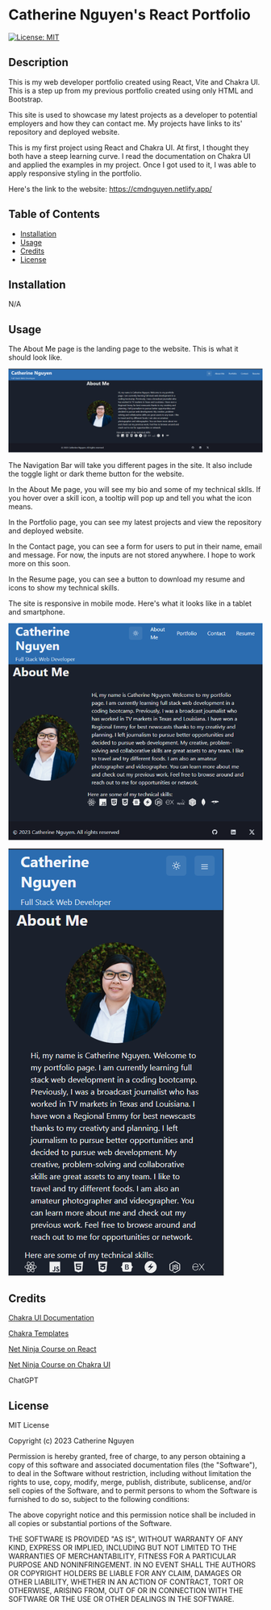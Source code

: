 # Catherine Nguyen's React Portfolio
[![License: MIT](https://img.shields.io/badge/License-MIT-yellow.svg)](https://opensource.org/licenses/MIT)

## Description

This is my web developer portfolio created using React, Vite and Chakra UI. This is a step up from my previous portfolio created using only HTML and Bootstrap. 

This site is used to showcase my latest projects as a developer to potential employers and how they can contact me. My projects have links to its' repository and deployed website.

This is my first project using React and Chakra UI. At first, I thought they both have a steep learning curve. I read the documentation on Chakra UI and applied the examples in my project. Once I got used to it, I was able to apply responsive styling in the portfolio.

Here's the link to the website: https://cmdnguyen.netlify.app/

## Table of Contents 

- [Installation](#installation)
- [Usage](#usage)
- [Credits](#credits)
- [License](#license)

## Installation

N/A

## Usage

The About Me page is the landing page to the website. This is what it should look like.

![About Me Page](/assets/Portfolio-Landing-Page.png)

The Navigation Bar will take you different pages in the site. It also include the toggle light or dark theme button for the website.

In the About Me page, you will see my bio and some of my technical sklls. If you hover over a skill icon, a tooltip will pop up and tell you what the icon means.

In the Portfolio page, you can see my latest projects and view the repository and deployed website.

In the Contact page, you can see a form for users to put in their name, email and message. For now, the inputs are not stored anywhere. I hope to work more on this soon.

In the Resume page, you can see a button to download my resume and icons to show my technical skills.

The site is responsive in mobile mode. Here's what it looks like in a tablet and smartphone.

![Tablet Mode](/assets/Portfolio-Tablet-Mode.png)

![Smartphone Mode](/assets/Portfolio-Mobile-Mode.png)

## Credits

[Chakra UI Documentation](https://chakra-ui.com/)

[Chakra Templates](https://chakra-templates.dev/)

[Net Ninja Course on React](https://www.youtube.com/watch?v=j942wKiXFu8&list=PL4cUxeGkcC9gZD-Tvwfod2gaISzfRiP9d&ab_channel=NetNinja)

[Net Ninja Course on Chakra UI](https://www.youtube.com/watch?v=iXsM6NkEmFc&list=PL4cUxeGkcC9hcnIeryurNMMcGBHp7AYlP&ab_channel=NetNinja)

ChatGPT

## License

MIT License

Copyright (c) 2023 Catherine Nguyen

Permission is hereby granted, free of charge, to any person obtaining a copy of this software and associated documentation files (the "Software"), to deal in the Software without restriction, including without limitation the rights to use, copy, modify, merge, publish, distribute, sublicense, and/or sell copies of the Software, and to permit persons to whom the Software is furnished to do so, subject to the following conditions:

The above copyright notice and this permission notice shall be included in all copies or substantial portions of the Software.

THE SOFTWARE IS PROVIDED "AS IS", WITHOUT WARRANTY OF ANY KIND, EXPRESS OR IMPLIED, INCLUDING BUT NOT LIMITED TO THE WARRANTIES OF MERCHANTABILITY, FITNESS FOR A PARTICULAR PURPOSE AND NONINFRINGEMENT. IN NO EVENT SHALL THE AUTHORS OR COPYRIGHT HOLDERS BE LIABLE FOR ANY CLAIM, DAMAGES OR OTHER LIABILITY, WHETHER IN AN ACTION OF CONTRACT, TORT OR OTHERWISE, ARISING FROM, OUT OF OR IN CONNECTION WITH THE SOFTWARE OR THE USE OR OTHER DEALINGS IN THE SOFTWARE.
